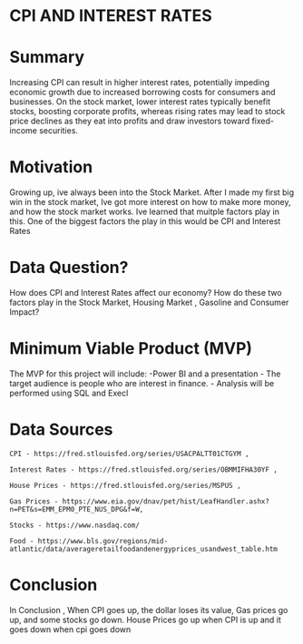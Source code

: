 # CPI AND INTEREST RATES
<h1>Summary</h1>
<p>Increasing CPI can result in higher interest rates, potentially impeding economic growth due to increased borrowing costs for consumers and businesses. On the stock market, lower interest rates typically benefit stocks, boosting corporate profits, whereas rising rates may lead to stock price declines as they eat into profits and draw investors toward fixed-income securities. </p>
<h1>Motivation</h1>
<p>Growing up, ive always been into the Stock Market. After I made my first big win in the stock market, Ive got more interest on how to make more money, and how the stock market works. Ive learned that muitple factors play in this. One of the biggest factors the play in this would be CPI and Interest Rates </p>
<h1>Data Question?</h1>
<p>How does CPI and Interest Rates affect our economy? How do these two factors play in the Stock Market, Housing Market , Gasoline and Consumer Impact? </p>
<h1>Minimum Viable Product (MVP)</h1>
<p>The MVP for this project will include: -Power BI and a presentation - The target audience is people who are interest in finance. - Analysis will be performed using SQL and Execl</p>
<h1>Data Sources</h1>
<p>

   
    CPI - https://fred.stlouisfed.org/series/USACPALTT01CTGYM ,
    
    Interest Rates - https://fred.stlouisfed.org/series/OBMMIFHA30YF ,
    
    House Prices - https://fred.stlouisfed.org/series/MSPUS ,
    
    Gas Prices - https://www.eia.gov/dnav/pet/hist/LeafHandler.ashx?n=PET&s=EMM_EPM0_PTE_NUS_DPG&f=W,
    
    Stocks - https://www.nasdaq.com/
    
    Food - https://www.bls.gov/regions/mid-atlantic/data/averageretailfoodandenergyprices_usandwest_table.htm
</p>
<h1>Conclusion</h1>
<p>In Conclusion , When CPI goes up, the dollar loses its value, Gas prices go up, and some stocks go down. House Prices go up when CPI is up and it goes down when cpi goes down</p>


